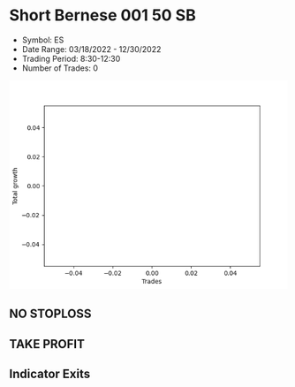 # Short Bernese 001 50 SB 
- Symbol: ES
- Date Range: 03/18/2022 - 12/30/2022
- Trading Period: 8:30-12:30
- Number of Trades: 0

![Plot](ShortBernese00150SBES.png)
## NO STOPLOSS











## TAKE PROFIT






## Indicator Exits



